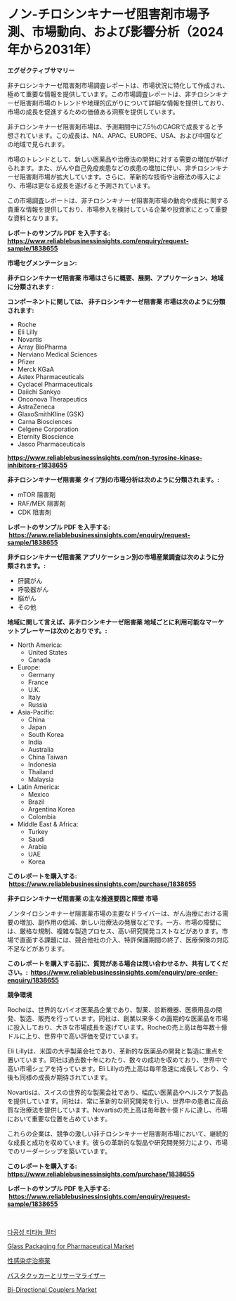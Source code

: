 <p><h1>ノン-チロシンキナーゼ阻害剤市場予測、市場動向、および影響分析（2024年から2031年）</h1></p><p><strong>エグゼクティブサマリー</strong></p>
<p><p>非チロシンキナーゼ阻害剤市場調査レポートは、市場状況に特化して作成され、極めて重要な情報を提供しています。この市場調査レポートは、非チロシンキナーゼ阻害剤市場のトレンドや地理的広がりについて詳細な情報を提供しており、市場の成長を促進するための価値ある洞察を提供しています。</p><p>非チロシンキナーゼ阻害剤市場は、予測期間中に7.5％のCAGRで成長すると予想されています。この成長は、NA、APAC、EUROPE、USA、および中国などの地域で見られます。</p><p>市場のトレンドとして、新しい医薬品や治療法の開発に対する需要の増加が挙げられます。また、がんや自己免疫疾患などの疾患の増加に伴い、非チロシンキナーゼ阻害剤市場が拡大しています。さらに、革新的な技術や治療法の導入により、市場は更なる成長を遂げると予測されています。</p><p>この市場調査レポートは、非チロシンキナーゼ阻害剤市場の動向や成長に関する貴重な情報を提供しており、市場参入を検討している企業や投資家にとって重要な資料となります。</p></p>
<p><strong>レポートのサンプル PDF を入手する: <a href="https://www.reliablebusinessinsights.com/enquiry/request-sample/1838655">https://www.reliablebusinessinsights.com/enquiry/request-sample/1838655</a></strong></p>
<p><strong>市場セグメンテーション:</strong></p>
<p><strong> 非チロシンキナーゼ阻害薬 市場はさらに概要、展開、アプリケーション、地域に分類されます :</strong></p>
<p><strong>コンポーネントに関しては、 非チロシンキナーゼ阻害薬 市場は次のように分類されます: &nbsp;</strong></p>
<p><ul><li>Roche</li><li>Eli Lilly</li><li>Novartis</li><li>Array BioPharma</li><li>Nerviano Medical Sciences</li><li>Pfizer</li><li>Merck KGaA</li><li>Astex Pharmaceuticals</li><li>Cyclacel Pharmaceuticals</li><li>Daiichi Sankyo</li><li>Onconova Therapeutics</li><li>AstraZeneca</li><li>GlaxoSmithKline (GSK)</li><li>Carna Biosciences</li><li>Celgene Corporation</li><li>Eternity Bioscience</li><li>Jasco Pharmaceuticals</li></ul></p>
<p><strong><a href="https://www.reliablebusinessinsights.com/non-tyrosine-kinase-inhibitors-r1838655">https://www.reliablebusinessinsights.com/non-tyrosine-kinase-inhibitors-r1838655</a></strong></p>
<p><strong> 非チロシンキナーゼ阻害薬 タイプ別の市場分析は次のように分類されます。:</strong></p>
<p><ul><li>mTOR 阻害剤</li><li>RAF/MEK 阻害剤</li><li>CDK 阻害剤</li></ul></p>
<p><strong>レポートのサンプル PDF を入手する: &nbsp;<a href="https://www.reliablebusinessinsights.com/enquiry/request-sample/1838655">https://www.reliablebusinessinsights.com/enquiry/request-sample/1838655</a></strong></p>
<p><strong> 非チロシンキナーゼ阻害薬 アプリケーション別の市場産業調査は次のように分類されます。:</strong></p>
<p><ul><li>肝臓がん</li><li>呼吸器がん</li><li>脳がん</li><li>その他</li></ul></p>
<p><strong>地域に関して言えば、非チロシンキナーゼ阻害薬 地域ごとに利用可能なマーケットプレーヤーは次のとおりです。:</strong></p>
<p><ul>
    <li>
        North America:
        <ul>
            <li>United States</li>
            <li>Canada</li>
        </ul>
    </li>
    <li>
        Europe:
        <ul>
            <li>Germany</li>
            <li>France</li>
            <li>U.K.</li>
            <li>Italy</li>
            <li>Russia</li>
        </ul>
    </li>
    <li>
        Asia-Pacific:
        <ul>
            <li>China</li>
            <li>Japan</li>
            <li>South Korea</li>
            <li>India</li>
            <li>Australia</li>
            <li>China Taiwan</li>
            <li>Indonesia</li>
            <li>Thailand</li>
            <li>Malaysia</li>
        </ul>
    </li>
    <li>
        Latin America:
        <ul>
            <li>Mexico</li>
            <li>Brazil</li>
            <li>Argentina Korea</li>
            <li>Colombia</li>
        </ul>
    </li>
    <li>
        Middle East & Africa:
        <ul>
            <li>Turkey</li>
            <li>Saudi</li>
            <li>Arabia</li>
            <li>UAE</li>
            <li>Korea</li>
        </ul>
    </li>
    </ul></p>
<p><strong>このレポートを購入する: &nbsp;<a href="https://www.reliablebusinessinsights.com/purchase/1838655">https://www.reliablebusinessinsights.com/purchase/1838655</a></strong></p>
<p><strong>非チロシンキナーゼ阻害薬 の主な推進要因と障壁 市場</strong></p>
<p><p>ノンタイロシンキナーゼ阻害薬市場の主要なドライバーは、がん治療における需要の増加、副作⽤の低減、新しい治療法の発展などです。一方、市場の障壁には、厳格な規制、複雑な製造プロセス、高い研究開発コストなどがあります。市場で直面する課題には、競合他社の介入、特許保護期間の終了、医療保険の対応不足などがあります。</p></p>
<p><strong>このレポートを購入する前に、質問がある場合は問い合わせるか、共有してください。:&nbsp; <a href="https://www.reliablebusinessinsights.com/enquiry/pre-order-enquiry/1838655">https://www.reliablebusinessinsights.com/enquiry/pre-order-enquiry/1838655</a></strong></p>
<p><strong>競争環境</strong></p>
<p><p>Rocheは、世界的なバイオ医薬品企業であり、製薬、診断機器、医療用品の開発、製造、販売を行っています。同社は、創業以来多くの画期的な医薬品を市場に投入しており、大きな市場成長を遂げています。Rocheの売上高は毎年数十億ドルに上り、世界中で高い評価を受けています。</p><p>Eli Lillyは、米国の大手製薬会社であり、革新的な医薬品の開発と製造に重点を置いています。同社は過去数十年にわたり、数々の成功を収めており、世界中で高い市場シェアを持っています。Eli Lillyの売上高は毎年急速に成長しており、今後も同様の成長が期待されています。</p><p>Novartisは、スイスの世界的な製薬会社であり、幅広い医薬品やヘルスケア製品を提供しています。同社は、常に革新的な研究開発を行い、世界中の患者に高品質な治療法を提供しています。Novartisの売上高は毎年数十億ドルに達し、市場において重要な位置を占めています。</p><p>これらの企業は、競争の激しい非チロシンキナーゼ阻害剤市場において、継続的な成長と成功を収めています。彼らの革新的な製品や研究開発努力により、市場でのリーダーシップを築いています。</p></p>
<p><strong>このレポートを購入する: &nbsp; <a href="https://www.reliablebusinessinsights.com/purchase/1838655">https://www.reliablebusinessinsights.com/purchase/1838655</a></strong></p>
<p><strong>レポートのサンプル PDF を入手する: &nbsp;<a href="https://www.reliablebusinessinsights.com/enquiry/request-sample/1838655">https://www.reliablebusinessinsights.com/enquiry/request-sample/1838655</a></strong><strong></strong></p>
<p>&nbsp;</p>
<p><p><a href="https://github.com/vsckjg50460/Market-Research-Report-List-2/blob/main/906324098353.md">다공성 티타늄 필터</a></p><p><a href="https://github.com/bobicer/Market-Research-Report-List-3/blob/main/glass-packaging-for-pharmaceutical-market.md">Glass Packaging for Pharmaceutical Market</a></p><p><a href="https://github.com/JerelSchulit20231/Market-Research-Report-List-1/blob/main/5365862104850.md">性感染症治療薬</a></p><p><a href="https://github.com/NovaStamm2023/Market-Research-Report-List-1/blob/main/9944071104849.md">パスタクッカーとリサーマライザー</a></p><p><a href="https://issuu.com/reportprime-2/docs/bi-directional-couplers-market-size-2030.pptx">Bi-Directional Couplers Market</a></p></p>